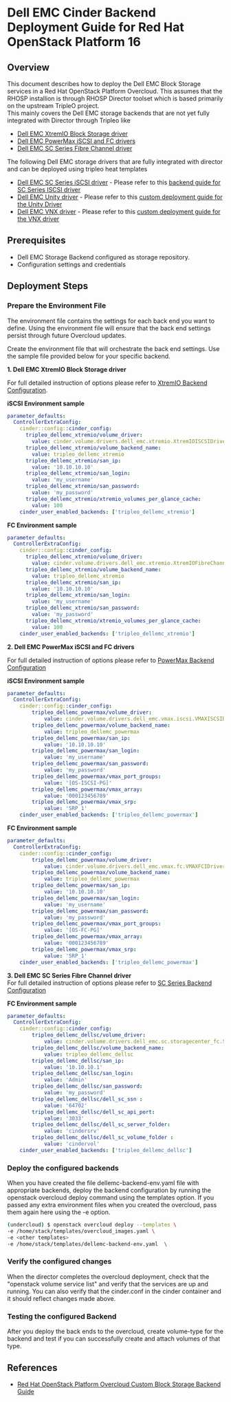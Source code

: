 
# Dell EMC Cinder Backend Deployment Guide for Red Hat OpenStack Platform 16

## Overview

This document describes how to deploy the Dell EMC Block Storage services in a Red Hat OpenStack Platform Overcloud.
This assumes that the RHOSP installion is through RHOSP Director toolset which is based primarily on the upstream TripleO project.  
This mainly covers the Dell EMC storage backends that are not yet fully integrated with Director through Tripleo like
* [Dell EMC XtremIO Block Storage driver](https://docs.openstack.org/cinder/latest/configuration/block-storage/drivers/dell-emc-xtremio-driver.html)
* [Dell EMC PowerMax iSCSI and FC drivers](https://docs.openstack.org/cinder/latest/configuration/block-storage/drivers/dell-emc-powermax-driver.html)
* [Dell EMC SC Series Fibre Channel driver](https://docs.openstack.org/cinder/latest/configuration/block-storage/drivers/dell-storagecenter-driver.html)


The following Dell EMC storage drivers that are fully integrated with director and can be deployed using tripleo heat templates 
* [Dell EMC SC Series iSCSI driver](https://docs.openstack.org/cinder/latest/configuration/block-storage/drivers/dell-storagecenter-driver.html) - Please refer to this [backend guide for SC Series ISCSI driver](https://access.redhat.com/documentation/en-us/red_hat_openstack_platform/16.0/html/dell_storage_center_back_end_guide/index)
* [Dell EMC Unity driver](https://docs.openstack.org/cinder/latest/configuration/block-storage/drivers/dell-emc-unity-driver.html) - 
 Please refer to this [custom deployment guide for the Unity Driver](https://github.com/emc-openstack/osp-deploy/tree/rhosp16/cinder)
* [Dell EMC VNX driver](https://docs.openstack.org/cinder/latest/configuration/block-storage/drivers/dell-emc-vnx-driver.html) - Please refer to this [custom deployment guide for the VNX driver](https://github.com/emc-openstack/osp-deploy/tree/rhosp16/cinder)
 

## Prerequisites
- Dell EMC Storage Backend configured as storage repository.
- Configuration settings and credentials

## Deployment Steps

### Prepare the Environment File
The environment file contains the settings for each back end you want to define. Using the environment file will ensure that the back end settings persist through future Overcloud updates.  

Create the environment file that will orchestrate the back end settings. Use the sample file provided below for your specific backend.  

**1. Dell EMC XtremIO Block Storage driver**

For full detailed instruction of options please refer to [XtremIO Backend Configuration](https://docs.openstack.org/cinder/latest/configuration/block-storage/drivers/dell-emc-xtremio-driver.html#configuration-options).

**iSCSI Environment sample**

```yaml
parameter_defaults:
  ControllerExtraConfig:
    cinder::config::cinder_config:
      tripleo_dellemc_xtremio/volume_driver:
        value: cinder.volume.drivers.dell_emc.xtremio.XtremIOISCSIDriver
      tripleo_dellemc_xtremio/volume_backend_name:
        value: tripleo_dellemc_xtremio
      tripleo_dellemc_xtremio/san_ip:
        value: '10.10.10.10'
      tripleo_dellemc_xtremio/san_login:
        value: 'my_username'
      tripleo_dellemc_xtremio/san_password:
        value: 'my_password'
      tripleo_dellemc_xtremio/xtremio_volumes_per_glance_cache:
        value: 100  
    cinder_user_enabled_backends: ['tripleo_dellemc_xtremio']
```

**FC Environment sample**

```yaml
parameter_defaults:
  ControllerExtraConfig:
    cinder::config::cinder_config:
      tripleo_dellemc_xtremio/volume_driver:
        value: cinder.volume.drivers.dell_emc.xtremio.XtremIOFibreChannelDriver
      tripleo_dellemc_xtremio/volume_backend_name:
        value: tripleo_dellemc_xtremio
      tripleo_dellemc_xtremio/san_ip:
        value: '10.10.10.10'
      tripleo_dellemc_xtremio/san_login:
        value: 'my_username'
      tripleo_dellemc_xtremio/san_password:
        value: 'my_password'
      tripleo_dellemc_xtremio/xtremio_volumes_per_glance_cache:
        value: 100  
    cinder_user_enabled_backends: ['tripleo_dellemc_xtremio']
```

**2. Dell EMC PowerMax iSCSI and FC drivers**

For full detailed instruction of options please refer to [PowerMax Backend Configuration](https://docs.openstack.org/cinder/latest/configuration/block-storage/drivers/dell-emc-powermax-driver.html#configuration-options)

**iSCSI Environment sample**

```yaml
parameter_defaults:
  ControllerExtraConfig:
    cinder::config::cinder_config:
        tripleo_dellemc_powermax/volume_driver:
            value: cinder.volume.drivers.dell_emc.vmax.iscsi.VMAXISCSIDriver
        tripleo_dellemc_powermax/volume_backend_name:
            value: tripleo_dellemc_powermax
        tripleo_dellemc_powermax/san_ip:
            value: '10.10.10.10'
        tripleo_dellemc_powermax/san_login:
            value: 'my_username'
        tripleo_dellemc_powermax/san_password:
            value: 'my_password'
        tripleo_dellemc_powermax/vmax_port_groups:
            value: '[OS-ISCSI-PG]'
        tripleo_dellemc_powermax/vmax_array:
            value: '000123456789'
        tripleo_dellemc_powermax/vmax_srp:
            value: 'SRP_1'
    cinder_user_enabled_backends: ['tripleo_dellemc_powermax']
```

**FC Environment sample**

```yaml
parameter_defaults:
  ControllerExtraConfig:
    cinder::config::cinder_config:
        tripleo_dellemc_powermax/volume_driver:
            value: cinder.volume.drivers.dell_emc.vmax.fc.VMAXFCIDriver
        tripleo_dellemc_powermax/volume_backend_name:
            value: tripleo_dellemc_powermax
        tripleo_dellemc_powermax/san_ip:
            value: '10.10.10.10'
        tripleo_dellemc_powermax/san_login:
            value: 'my_username'
        tripleo_dellemc_powermax/san_password:
            value: 'my_password'
        tripleo_dellemc_powermax/vmax_port_groups:
            value: '[OS-FC-PG]'
        tripleo_dellemc_powermax/vmax_array:
            value: '000123456789'
        tripleo_dellemc_powermax/vmax_srp:
            value: 'SRP_1'
    cinder_user_enabled_backends: ['tripleo_dellemc_powermax']
```
**3. Dell EMC SC Series Fibre Channel driver**  
For full detailed instruction of options please refer to [SC Series Backend Configuration](https://docs.openstack.org/cinder/latest/configuration/block-storage/drivers/dell-storagecenter-driver.html#configuration-options)

**FC Environment sample**
``` yaml
parameter_defaults:
  ControllerExtraConfig:
    cinder::config::cinder_config:
        tripleo_dellemc_dellsc/volume_driver:
            value: cinder.volume.drivers.dell_emc.sc.storagecenter_fc.SCFCDriver
        tripleo_dellemc_dellsc/volume_backend_name:
            value: tripleo_dellemc_dellsc
        tripleo_dellemc_dellsc/san_ip:
            value: '10.10.10.1'
        tripleo_dellemc_dellsc/san_login:
            value: 'Admin'
        tripleo_dellemc_dellsc/san_password:
            value: 'my_password'
        tripleo_dellemc_dellsc/dell_sc_ssn :
            value: '64702'
        tripleo_dellemc_dellsc/dell_sc_api_port:
            value: '3033'
        tripleo_dellemc_dellsc/dell_sc_server_folder:
            value: 'cindersrv'
        tripleo_dellemc_dellsc/dell_sc_volume_folder :
            value: 'cindervol'
    cinder_user_enabled_backends: ['tripleo_dellemc_dellsc']
```    
### Deploy the configured backends

When you have created the file dellemc-backend-env.yaml file with appropriate backends, deploy the backend configuration by running the openstack overcloud deploy command using the templates option. If you passed any extra environment files when you created the overcloud, pass them again here using the -e option. 
 
```bash
(undercloud) $ openstack overcloud deploy --templates \
-e /home/stack/templates/overcloud_images.yaml \
-e <other templates>
-e /home/stack/templates/dellemc-backend-env.yaml  \
```

### Verify the configured changes

When the director completes the overcloud deployment, check that the "openstack volume service list" and verify that the services are up and running. You can also verify that the cinder.conf in the cinder container and it should reflect changes made above.

### Testing the configured Backend
After you deploy the back ends to the overcloud, create volume-type for the backend and test if you can successfully create and attach volumes of that type. 

## References
* [Red Hat OpenStack Platform Overcloud Custom Block Storage Backend Guide](https://access.redhat.com/documentation/en-us/red_hat_openstack_platform/16.0/html/custom_block_storage_back_end_deployment_guide/index)

  






